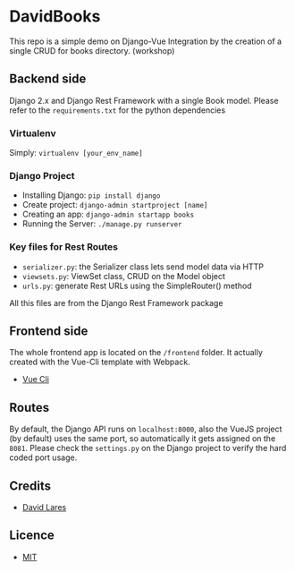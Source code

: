 # DavidBooks

This repo is a simple demo on Django-Vue Integration by the creation of a single CRUD for books directory. (workshop)

## Backend side

Django 2.x and Django Rest Framework with a single Book model. Please refer to the `requirements.txt` for the python dependencies

### Virtualenv

  Simply: `virtualenv [your_env_name]`

### Django Project

- Installing Django: `pip install django`
- Create project: `django-admin startproject [name]`
- Creating an app: `django-admin startapp books`
- Running the Server: `./manage.py runserver`

### Key files for Rest Routes

 - `serializer.py`: the Serializer class lets send model data via HTTP  
 - `viewsets.py`: ViewSet class, CRUD on the Model object
 - `urls.py`: generate Rest URLs using the SimpleRouter() method

 All this files are from the Django Rest Framework package

## Frontend side

The whole frontend app is located on the `/frontend` folder. It actually created with the Vue-Cli template with Webpack.

- [Vue Cli](https://www.npmjs.com/package/vue-cli/)


## Routes

By default, the Django API runs on `localhost:8000`, also the VueJS project (by default) uses the same port, so automatically it gets assigned on the `8081`. Please check the `settings.py` on the Django project to verify the hard coded port usage.

## Credits
  - [David Lares](https://twitter.com/davidlares3)

## Licence

  - [MIT](https://opensource.org/licenses/MIT)
